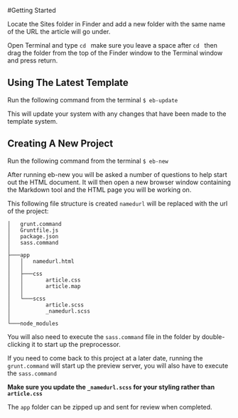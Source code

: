 #Getting Started

Locate the Sites folder in Finder and add a new folder with the same name of the URL the article will go under.

Open Terminal and type ```cd ``` make sure you leave a space after ```cd ``` then drag the folder from the top of the Finder window to the Terminal window and press return.

## Using The Latest Template

Run the following command from the terminal ```$ eb-update```

This will update your system with any changes that have been made to the template system.

## Creating A New Project

Run the following command from the terminal ```$ eb-new```

After running eb-new you will be asked a number of questions to help start out the HTML document. It will then open a new browser window containing the Markdown tool and the HTML page you will be working on.

This following file structure is created ```namedurl``` will be replaced with the url of the project:

```
│   grunt.command
│   Gruntfile.js
│   package.json
│   sass.command
│
├───app
│   │   namedurl.html
│   │
│   ├───css
│   │       article.css
│   │       article.map
│   │
│   └───scss
│           article.scss
│           _namedurl.scss
│
└───node_modules
```

You will also need to execute the ```sass.command``` file in the folder by double-clicking it to start up the preprocessor.

If you need to come back to this project at a later date, running the ```grunt.command``` will start up the preview server, you will also have to execute the ```sass.command```

**Make sure you update the ```_namedurl.scss``` for your styling rather than ```article.css```**

The ```app``` folder can be zipped up and sent for review when completed.
